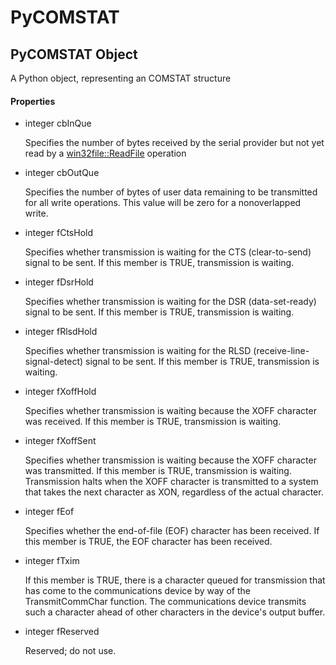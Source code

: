 # PyCOMSTAT


## PyCOMSTAT Object

A Python object, representing an COMSTAT structure

#### Properties

  - integer cbInQue

    Specifies the number of bytes received by the serial provider but not yet read by a [win32file::ReadFile](win32file.md#win32filereadfile) operation

  - integer cbOutQue

    Specifies the number of bytes of user data remaining to be transmitted for all write operations\. This value will be zero for a nonoverlapped write\.

  - integer fCtsHold

    Specifies whether transmission is waiting for the CTS \(clear-to-send\) signal to be sent\. If this member is TRUE, transmission is waiting\.

  - integer fDsrHold

    Specifies whether transmission is waiting for the DSR \(data-set-ready\) signal to be sent\. If this member is TRUE, transmission is waiting\.

  - integer fRlsdHold

    Specifies whether transmission is waiting for the RLSD \(receive-line-signal-detect\) signal to be sent\. If this member is TRUE, transmission is waiting\.

  - integer fXoffHold

    Specifies whether transmission is waiting because the XOFF character was received\. If this member is TRUE, transmission is waiting\.

  - integer fXoffSent

    Specifies whether transmission is waiting because the XOFF character was transmitted\. If this member is TRUE, transmission is waiting\. Transmission halts when the XOFF character is transmitted to a system that takes the next character as XON, regardless of the actual character\.

  - integer fEof

    Specifies whether the end-of-file \(EOF\) character has been received\. If this member is TRUE, the EOF character has been received\.

  - integer fTxim

    If this member is TRUE, there is a character queued for transmission that has come to the communications device by way of the TransmitCommChar function\. The communications device transmits such a character ahead of other characters in the device's output buffer\.

  - integer fReserved

    Reserved; do not use\.
